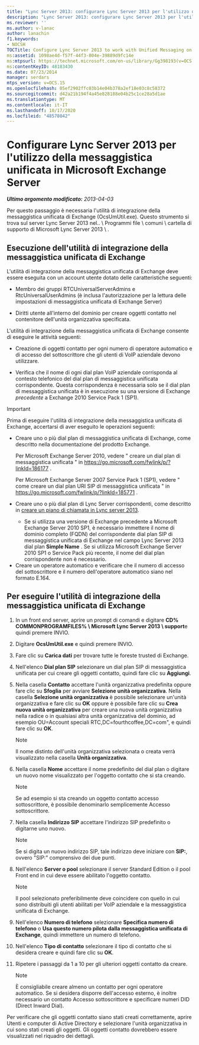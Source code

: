 ```yaml
---
title: "Lync Server 2013: configurare Lync Server 2013 per l'utilizzo della messaggistica unificata in Microsoft Exchange Server"
description: "Lync Server 2013: configurare Lync Server 2013 per l'utilizzo della messaggistica unificata in Microsoft Exchange Server."
ms.reviewer: ''
ms.author: v-lanac
author: lanachin
f1.keywords:
- NOCSH
TOCTitle: Configure Lync Server 2013 to work with Unified Messaging on Microsoft Exchange Server
ms:assetid: 1098ae4d-f57f-44f3-804e-39889d9fc14e
ms:mtpsurl: https://technet.microsoft.com/en-us/library/Gg398193(v=OCS.15)
ms:contentKeyID: 48183430
ms.date: 07/23/2014
manager: serdars
mtps_version: v=OCS.15
ms.openlocfilehash: 05ef2902ffc03b14e04b378a2ef18e03c8c58372
ms.sourcegitcommit: d42a21b194f4a45e828188e04b25c1ce28a5d1ae
ms.translationtype: MT
ms.contentlocale: it-IT
ms.lasthandoff: 10/17/2020
ms.locfileid: "48578042"
---
```

# <a name="configure-lync-server-2013-to-work-with-unified-messaging-on-microsoft-exchange-server"></a>Configurare Lync Server 2013 per l'utilizzo della messaggistica unificata in Microsoft Exchange Server

<div data-xmlns="http://www.w3.org/1999/xhtml">

<div class="topic" data-xmlns="http://www.w3.org/1999/xhtml" data-msxsl="urn:schemas-microsoft-com:xslt" data-cs="https://msdn.microsoft.com/">

<div data-asp="https://msdn2.microsoft.com/asp">



</div>

<div id="mainSection">

<div id="mainBody">

_**Ultimo argomento modificato:** 2013-04-03_

Per questo passaggio è necessaria l'utilità di integrazione della messaggistica unificata di Exchange (OcsUmUtil.exe). Questo strumento si trova sul server Lync Server 2013 nel.. \\ Programmi file \\ comuni \\ cartella di supporto di Microsoft Lync Server 2013 \\ .

<div>

## <a name="running-the-exchange-um-integration-utility"></a>Esecuzione dell'utilità di integrazione della messaggistica unificata di Exchange

L'utilità di integrazione della messaggistica unificata di Exchange deve essere eseguita con un account utente dotato delle caratteristiche seguenti:

  - Membro dei gruppi RTCUniversalServerAdmins e RtcUniversalUserAdmins (è inclusa l'autorizzazione per la lettura delle impostazioni di messaggistica unificata di Exchange Server)

  - Diritti utente all'interno del dominio per creare oggetti contatto nel contenitore dell'unità organizzativa specificata.

L'utilità di integrazione della messaggistica unificata di Exchange consente di eseguire le attività seguenti:

  - Creazione di oggetti contatto per ogni numero di operatore automatico e di accesso del sottoscrittore che gli utenti di VoIP aziendale devono utilizzare.

  - Verifica che il nome di ogni dial plan VoIP aziendale corrisponda al contesto telefonico del dial plan di messaggistica unificata corrispondente. Questa corrispondenza è necessaria solo se il dial plan di messaggistica unificata è in esecuzione su una versione di Exchange *precedente* a Exchange 2010 Service Pack 1 (SP1).

> [!IMPORTANT]
> Prima di eseguire l'utilità di integrazione della messaggistica unificata di Exchange, accertarsi di aver eseguito le operazioni seguenti:
> <ul>
> <li><p>Creare uno o più dial plan di messaggistica unificata di Exchange, come descritto nella documentazione del prodotto Exchange.</p>
> <p>Per Microsoft Exchange Server 2010, vedere &quot; creare un dial plan di messaggistica unificata &quot; in <a href="https://go.microsoft.com/fwlink/p/?linkid=186177">https://go.microsoft.com/fwlink/p/?linkId=186177</a> .</p>
> <p>Per Microsoft Exchange Server 2007 Service Pack 1 (SP1), vedere &quot; come creare un dial plan URI SIP di messaggistica unificata &quot; in <a href="https://go.microsoft.com/fwlink/p/?linkid=185771">https://go.microsoft.com/fwlink/p/?linkId=185771</a> .</p></li>
> <li><p>Creare uno o più dial plan di Lync Server corrispondenti, come descritto in <a href="lync-server-2013-create-a-dial-plan.md">creare un piano di chiamata in Lync server 2013</a>.</p></li>
> <ul><li>Se si utilizza una versione di Exchange precedente a Microsoft Exchange Server 2010 SP1, è necessario immettere il nome di dominio completo (FQDN) del corrispondente dial plan SIP di messaggistica unificata di Exchange nel campo Lync Server 2013 dial plan <STRONG>Simple Name</STRONG> . Se si utilizza Microsoft Exchange Server 2010 SP1 o Service Pack più recente, il nome del dial plan corrispondente non è necessario.</li></ul>
> <li>Creare un operatore automatico e verificare che il numero di accesso del sottoscrittore e il numero dell'operatore automatico siano nel formato E.164.</li></ul>


<div>

## <a name="to-run-the-exchange-um-integration-utility"></a>Per eseguire l'utilità di integrazione della messaggistica unificata di Exchange

1.  In un front end server, aprire un prompt di comandi e digitare **CD% COMMONPROGRAMFILES% \\ Microsoft Lync Server 2013 \\ support**e quindi premere INVIO.

2.  Digitare **OcsUmUtil.exe** e quindi premere INVIO.

3.  Fare clic su **Carica dati** per trovare tutte le foreste trusted di Exchange.

4.  Nell'elenco **Dial plan SIP** selezionare un dial plan SIP di messaggistica unificata per cui creare gli oggetti contatto, quindi fare clic su **Aggiungi**.

5.  Nella casella **Contatto** accettare l'unità organizzativa predefinita oppure fare clic su **Sfoglia** per avviare **Selezione unità organizzativa**. Nella casella **Selezione unità organizzativa** è possibile selezionare un'unità organizzativa e fare clic su **OK** oppure è possibile fare clic su **Crea nuova unità organizzativa** per creare una nuova unità organizzativa nella radice o in qualsiasi altra unità organizzativa del dominio, ad esempio OU=Account speciali RTC,DC=fourthcoffee,DC=com", e quindi fare clic su **OK**.
    
    <div>
    

    > [!NOTE]  
    > Il nome distinto dell'unità organizzativa selezionata o creata verrà visualizzato nella casella <STRONG>Unità organizzativa</STRONG>.

    
    </div>

6.  Nella casella **Nome** accettare il nome predefinito del dial plan o digitare un nuovo nome visualizzato per l'oggetto contatto che si sta creando.
    
    <div>
    

    > [!NOTE]  
    > Se ad esempio si sta creando un oggetto contatto accesso sottoscrittore, è possibile denominarlo semplicemente Accesso sottoscrittore.

    
    </div>

7.  Nella casella **Indirizzo SIP** accettare l'indirizzo SIP predefinito o digitarne uno nuovo.
    
    <div>
    

    > [!NOTE]  
    > Se si digita un nuovo indirizzo SIP, tale indirizzo deve iniziare con <STRONG>SIP:</STRONG>, ovvero "SIP:" comprensivo dei due punti.

    
    </div>

8.  Nell'elenco **Server o pool** selezionare il server Standard Edition o il pool Front end in cui deve essere abilitato l'oggetto contatto.
    
    <div>
    

    > [!NOTE]  
    > Il pool selezionato preferibilmente deve coincidere con quello in cui sono distribuiti gli utenti abilitati per VoIP aziendale e la messaggistica unificata di Exchange.

    
    </div>

9.  Nell'elenco **Numero di telefono** selezionare **Specifica numero di telefono** o **Usa questo numero pilota dalla messaggistica unificata di Exchange**, quindi immettere un numero di telefono.

10. Nell'elenco **Tipo di contatto** selezionare il tipo di contatto che si desidera creare e quindi fare clic su **OK**.

11. Ripetere i passaggi da 1 a 10 per gli ulteriori oggetti contatto da creare.
    
    <div>
    

    > [!NOTE]  
    > È consigliabile creare almeno un contatto per ogni operatore automatico. Se si desidera disporre dell'accesso esterno, è inoltre necessario un contatto Accesso sottoscrittore e specificare numeri DID (Direct Inward Dial).

    
    </div>

</div>

Per verificare che gli oggetti contatto siano stati creati correttamente, aprire Utenti e computer di Active Directory e selezionare l'unità organizzativa in cui sono stati creati gli oggetti. Gli oggetti contatto dovrebbero essere visualizzati nel riquadro dei dettagli.

</div>

</div>

<span> </span>

</div>

</div>

</div>

